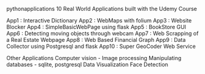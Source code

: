 pythonapplications
10 Real World Applications built with the Udemy Course

App1 : Interactive Dictionary
App2 : WebMaps with folium
App3 : Website Blocker
App4 : SimpleBasicWebPage using flask
App5 : BookStore GUI
App6 : Detecting moving objects through webcam
App7 : Web Scrapping of a Real Estate Webpage
App8 : Web Based Financial Graph
App9 : Data Collector using Postgresql and flask
App10 : Super GeoCoder Web Service

Other Applications
Computer vision - Image processing 
Manipulating databases - sqlite, postgresql
Data Visualization
Face Detection